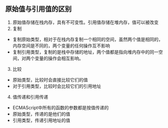
## 原始值与引用值的区别
1. 原始值存储在栈内存，具有不可变性。引用值存储在堆内存，值可以被改变
2. 复制
  * 复制原始类型，相对于在栈内存复制一个相同的空间，虽然两个值是相同的，内存空间是不同的，两个变量的任何操作互不影响
  * 复制引用类型，复制的是栈中存储的地址，两个值都是指向堆内存中的同一空间，对两个变量的操作会相互影响。

3. 比较
  * 原始类型，比较时会直接比较它们的值
  * 对于引用类型，比较时会比较它们的引用地址

4. 值传递和引用传递
  * ECMAScript中所有的函数的参数都是按值传递的
  * 原始类型，传递的是他们的值
  * 引用类型，传递引用地址的值
